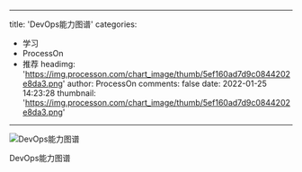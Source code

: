 
---
title: 'DevOps能力图谱'
categories: 
 - 学习
 - ProcessOn
 - 推荐
headimg: 'https://img.processon.com/chart_image/thumb/5ef160ad7d9c0844202e8da3.png'
author: ProcessOn
comments: false
date: 2022-01-25 14:23:28
thumbnail: 'https://img.processon.com/chart_image/thumb/5ef160ad7d9c0844202e8da3.png'
---

<div>   
<img class="thumb" alt="DevOps能力图谱" src="https://img.processon.com/chart_image/thumb/5ef160ad7d9c0844202e8da3.png" referrerpolicy="no-referrer">
<p>DevOps能力图谱</p>  
</div>
            